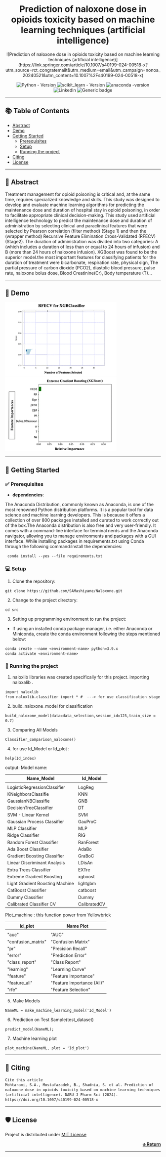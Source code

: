 <div align="center">
<h1 align="center"><strong>  Prediction of naloxone dose in opioids toxicity based on machine learning techniques (artificial intelligence)</strong></h1> 
![Prediction of naloxone dose in opioids toxicity based on machine learning techniques (artificial intelligence)](https://link.springer.com/article/10.1007/s40199-024-00518-x?utm_source=rct_congratemailt&utm_medium=email&utm_campaign=nonoa_20240521&utm_content=10.1007%2Fs40199-024-00518-x)

 
 ![Python - Version]( https://img.shields.io/badge/Python-3.9+-FFD43B?style=for-the-badge&logo=python&logoColor=blue)
 ![scikit_learn - Version](https://img.shields.io/badge/scikit_learn-1.4+-F7931E?style=for-the-badge&logo=scikit-learn&logoColor=white)
 ![anaconda -version](https://img.shields.io/badge/conda-4.x-342B029.svg?&style=for-the-badge&logo=anaconda&logoColor=white)
 ![LinkedIn](https://img.shields.io/badge/LinkedIn-0077B5?style=for-the-badge&logo=linkedin&logoColor=white)
 ![Generic badge](https://img.shields.io/badge/License-MIT-<COLOR>.svg?style=for-the-badge)
 
 
</div>

----

## 📚 Table of Contents
- [Abstract](#Abstract)
- [Demo](#demo)
- [Getting Started](#getting-started)
  - [Prerequisites](#prerequisites)
  - [Setup ](#setup)
  - [Running the project ](#running-the-project)
- [Citing](#citing)
- [License](#license)

---- 
## 📌 Abstract <a name="Abstract"></a>
Treatment management for opioid poisoning is critical and, at the same time, requires specialized knowledge and skills. This study was designed to develop and evaluate machine learning algorithms for predicting the maintenance dose and duration of hospital stay in opioid poisoning, in order to facilitate appropriate clinical decision-making.
This study used artificial intelligence technology to predict the maintenance dose and duration of administration by selecting clinical and paraclinical features that were selected by Pearson correlation (filter method) (Stage 1) and then the (wrapper method) Recursive Feature Elimination Cross-Validated (RFECV) (Stage2).
The duration of administration was divided into two categories: A (which includes a duration of less than or equal to 24 hours of infusion) and B (more than 24 hours of naloxone infusion). XGBoost was found to be the superior model.the most important features for classifying patients for the duration of treatment were bicarbonate, respiration rate, physical sign, The partial pressure of carbon dioxide (PCO2), diastolic blood pressure, pulse rate, naloxone bolus dose, Blood Creatinine(Cr), Body temperature (T)...

----
## 💫 Demo <a name="demo"></a>

![](https://github.com/SAMashiyane/Naloxone/blob/main/figures/RFECV_XGBClassifier.gif)
![](https://github.com/SAMashiyane/Naloxone/blob/main/figures/Feature.gif)

----
## 🚀 Getting Started <a name="getting-started"></a>

### ✅ Prerequisites <a name="prerequisites"></a>

- <b> dependencies</b>:

The Anaconda Distribution, commonly known as Anaconda, is one of the most renowned Python distribution platforms.
It is a popular tool for data science and machine learning developers. This is because it offers a collection of over 800 packages installed and curated to work correctly out of the box.The Anaconda distribution is also free and very user-friendly. It comes with a command-line interface for terminal nerds and the Anaconda navigator, allowing you to manage environments and packages with a GUI interface.
While installing packages in requirements.txt using Conda through the following command:Install the dependencies:
```shell
 conda install --yes --file requirements.txt
```

### 💻 Setup <a name="setup"></a>

1. Clone the repository:
 ```shell
 git clone https://github.com/SAMashiyane/Naloxone.git
 ```
 2. Change to the project directory:
 ```shell
 cd src
 ```
 3. Setting up programming environment to run the project:
 
 - If using an installed <a hre="https://docs.conda.io/en/latest/">conda</a> package manager, i.e. either Anaconda or Miniconda, create the conda environment following the steps mentioned below:
 ```shell
 conda create --name <environment-name> python=3.9.x
 conda activate <environment-name>
 ```

### 🤖 Running the project <a name="running-the-project"></a>
1. naloxlib libraries was created specifically for this project. importing naloxalib .
```shell
import naloxlib
from naloxlib.classifier import * #  ---> for use classification stage 
```
2. build_naloxone_model for classification
```shell
build_naloxone_model(data=data_selection,session_id=123,train_size = 0.7)
```
3. Comparing All Models
```shell
Classifier_comparison_naloxone()
```
4. for use Id_Model or Id_plot :
```shell
help(Id_index)
```
output: Model name:
 
 |    Name_Model                   |          Id_Model           |
 |---------------------------------|-----------------------------|
 |                                 |                             |
 | LogisticRegressionClassifier    |          LogReg             |
 | KNeighborsClassifie             |          KNN                |
 |  GaussianNBClassifie            |          GNB                |
 | DecisionTreeClassifier          |         DT                  |
 | SVM - Linear Kernel             |         SVM                 |
 | Gaussian Process Classifier     |          GauProC            |
 | MLP Classifier                  |           MLP               |
 | Ridge Classifier                |           RIG               |
 | Random Forest Classifier        |           RanForest         |
 | Ada Boost Classifier            |           AdaBo             |
 | Gradient Boosting Classifier    |           GraBoC            |
 | Linear Discriminant Analysis    |           LDisAn            |
 | Extra Trees Classifier          |           EXTre             |
 | Extreme Gradient Boosting       |           xgboost           |
 | Light Gradient Boosting Machine |        lightgbm             |
 | CatBoost Classifier             |        catboost             |
 | Dummy Classifier                |        Dummy                |
 | Calibrated Classifier CV        |        CalibratedCV         |
  
  Plot_machine : this function power from Yellowbrick
  
 |    Id_plot               |          Name Plot               |
 |--------------------------|----------------------------------|
 |                          |                                  |
 |    "auc"                 |              "AUC"               |
 |    "confusion_matrix"    |    "Confusion Matrix"            |
 |    "pr"                  |       "Precision Recall"         |
 |    "error"               |      "Prediction Error"          |
 |    "class_report"        |      "Class Report"              |
 |    "learning"            |       "Learning Curve"           |
 |    "feature"             | "Feature Importance"             |
 | "feature_all"            |  "Feature Importance (All)"      |
 |  "rfe"                   | "Feature Selection"              |
 
               


5. Make Models
```shell
NameML = make_machine_learning_model('Id_Model') 
```
6. Prediction on Test Sample(test_dataset) 
```shell
predict_model(NameML);
```
7. Machine learning plot
```shell
plot_machine(NameML, plot = 'Id_plot') 
```

----
## 📝 Citing <a name="citing"></a>
```
Cite this article
Mohtarami, S.A., Mostafazadeh, B., Shadnia, S. et al. Prediction of naloxone dose in opioids toxicity based on machine learning techniques (artificial intelligence). DARU J Pharm Sci (2024). https://doi.org/10.1007/s40199-024-00518-x
```
----

## 🛡️ License <a name="license"></a>
Project is distributed under [MIT License](https://github.com/SAMashiyane/Naloxone/blob/main/LICENSE)

<p align="right">
 <a href="#top"><b>🔝 Return </b></a>
</p>

------





